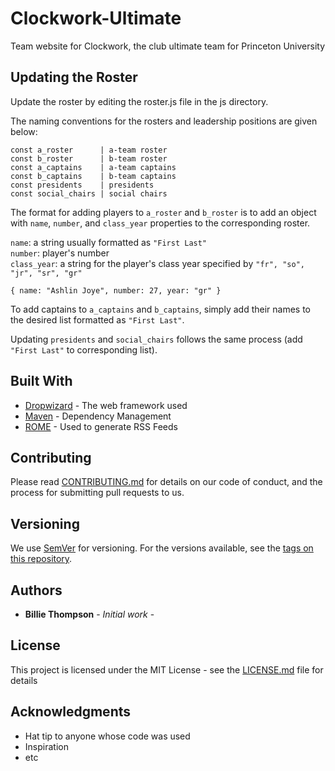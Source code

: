 # Clockwork-Ultimate
Team website for Clockwork, the club ultimate team for Princeton University

## Updating the Roster

Update the roster by editing the roster.js file in the js directory.

The naming conventions for the rosters and leadership positions are given below:

```
const a_roster      | a-team roster
const b_roster      | b-team roster
const a_captains    | a-team captains
const b_captains    | b-team captains
const presidents    | presidents
const social_chairs | social chairs
```

The format for adding players to ```a_roster``` and ```b_roster``` is to add an object with ```name```, ```number```, and ```class_year``` properties to the corresponding roster.

```name```: a string usually formatted as ```"First Last"```\
```number```: player's number\
```class_year```: a string for the player's class year specified by ```"fr", "so", "jr", "sr", "gr"```

```
{ name: "Ashlin Joye", number: 27, year: "gr" }
```

To add captains to ```a_captains``` and ```b_captains```, simply add their names to the desired list formatted as ```"First Last"```.

Updating ```presidents``` and ```social_chairs``` follows the same process (add ```"First Last"``` to corresponding list).

## Built With

* [Dropwizard](http://www.dropwizard.io/1.0.2/docs/) - The web framework used
* [Maven](https://maven.apache.org/) - Dependency Management
* [ROME](https://rometools.github.io/rome/) - Used to generate RSS Feeds

## Contributing

Please read [CONTRIBUTING.md](https://gist.github.com/PurpleBooth/b24679402957c63ec426) for details on our code of conduct, and the process for submitting pull requests to us.

## Versioning

We use [SemVer](http://semver.org/) for versioning. For the versions available, see the [tags on this repository](https://github.com/your/project/tags). 

## Authors

* **Billie Thompson** - *Initial work* -

## License

This project is licensed under the MIT License - see the [LICENSE.md](LICENSE.md) file for details

## Acknowledgments

* Hat tip to anyone whose code was used
* Inspiration
* etc
